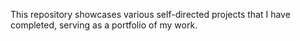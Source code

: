 This repository showcases various self-directed projects that I have completed, serving as a portfolio of my work.
